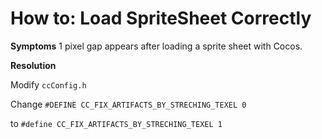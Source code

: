 # How to: Load SpriteSheet Correctly #

**Symptoms**
1 pixel gap appears after loading a sprite sheet with Cocos. 

**Resolution**

Modify `ccConfig.h`

Change `#DEFINE CC_FIX_ARTIFACTS_BY_STRECHING_TEXEL 0 `

to `#define CC_FIX_ARTIFACTS_BY_STRECHING_TEXEL 1 `

